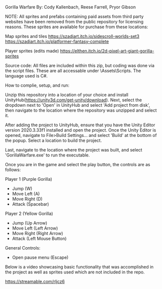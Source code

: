 Gorilla Warfare
By: Cody Kallenbach, Reese Farrell, Pryor Gibson

NOTE: All sprites and prefabs containing paid assets from third party websites have been removed from the public repository for licensing reasons. These sprites are available for purchase from these locations:

Map sprites and tiles
https://szadiart.itch.io/sidescroll-worlds-set3
https://szadiart.itch.io/platformer-fantasy-complete

Player sprites (edits made)
https://elthen.itch.io/2d-pixel-art-giant-gorilla-sprites


Source code:
All files are included within this zip, but coding was done via the script files. These are all accessable under \Assets\Scripts. The language used is C#.

How to complie, setup, and run: 

Unzip this repository into a location of your choice and install UnityHub(https://unity3d.com/get-unity/download). Next, select the dropdown next to 'Open' in UnityHub and select 'Add project from disk', then navigate to the location where the repository was unzipped and select it. 

After adding the project to UnityHub, ensure that you have the Unity Editor version 2020.3.33f1 installed and open the project. Once the Unity Editor is opened, navigate to File>Build Settings... and select 'Build' at the bottom of the popup. Select a location to build the project. 

Last, navigate to the location where the project was built, and select 'GorillaWarfare.exe' to run the executable.

Once you are in the game and select the play button, the controls are as follows: 

Player 1 (Purple Gorilla)
- Jump (W)
- Move Left (A)
- Move Right (D)
- Attack (Spacebar)

Player 2 (Yellow Gorilla)
- Jump (Up Arrow)
- Move Left (Left Arrow)
- Move Right (Right Arrow)
- Attack (Left Mouse Button)

General Controls:
- Open pause menu (Escape)

Below is a video showcasing basic functionality that was accomplished in the project as well as sprites used which are not included in the repo.

https://streamable.com/rljcz6
